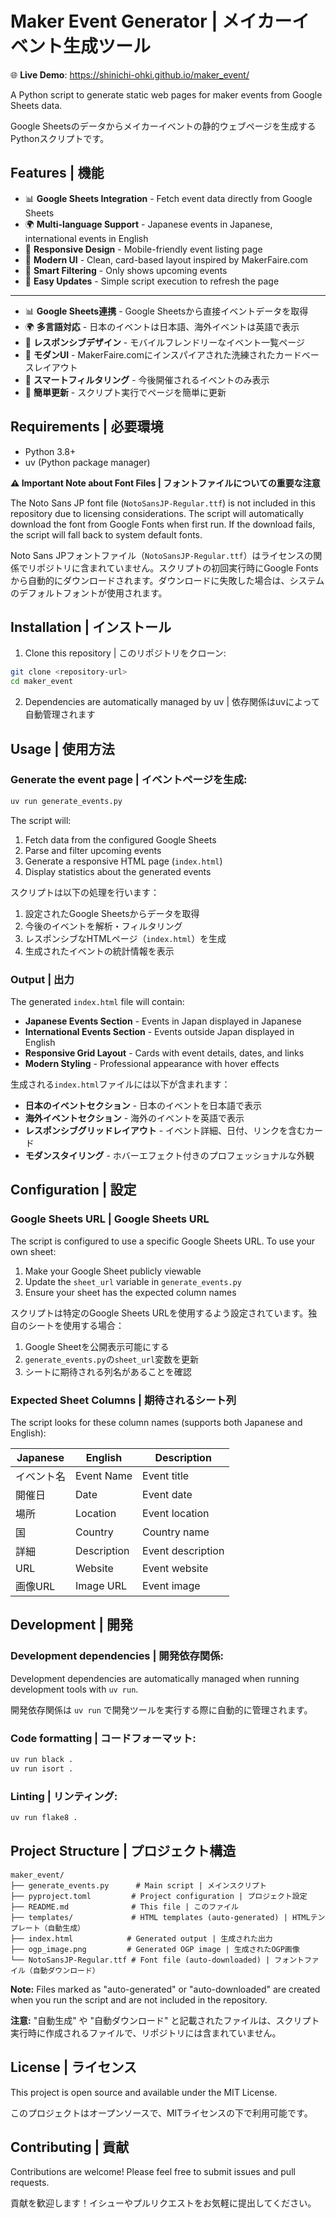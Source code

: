 # Maker Event Generator | メイカーイベント生成ツール

🌐 **Live Demo**: https://shinichi-ohki.github.io/maker_event/

A Python script to generate static web pages for maker events from Google Sheets data.

Google Sheetsのデータからメイカーイベントの静的ウェブページを生成するPythonスクリプトです。

## Features | 機能

- 📊 **Google Sheets Integration** - Fetch event data directly from Google Sheets
- 🌍 **Multi-language Support** - Japanese events in Japanese, international events in English
- 📱 **Responsive Design** - Mobile-friendly event listing page
- 🎨 **Modern UI** - Clean, card-based layout inspired by MakerFaire.com
- 📅 **Smart Filtering** - Only shows upcoming events
- 🔄 **Easy Updates** - Simple script execution to refresh the page

---

- 📊 **Google Sheets連携** - Google Sheetsから直接イベントデータを取得
- 🌍 **多言語対応** - 日本のイベントは日本語、海外イベントは英語で表示
- 📱 **レスポンシブデザイン** - モバイルフレンドリーなイベント一覧ページ
- 🎨 **モダンUI** - MakerFaire.comにインスパイアされた洗練されたカードベースレイアウト
- 📅 **スマートフィルタリング** - 今後開催されるイベントのみ表示
- 🔄 **簡単更新** - スクリプト実行でページを簡単に更新

## Requirements | 必要環境

- Python 3.8+
- uv (Python package manager)

**⚠️ Important Note about Font Files | フォントファイルについての重要な注意**

The Noto Sans JP font file (`NotoSansJP-Regular.ttf`) is not included in this repository due to licensing considerations. The script will automatically download the font from Google Fonts when first run. If the download fails, the script will fall back to system default fonts.

Noto Sans JPフォントファイル（`NotoSansJP-Regular.ttf`）はライセンスの関係でリポジトリに含まれていません。スクリプトの初回実行時にGoogle Fontsから自動的にダウンロードされます。ダウンロードに失敗した場合は、システムのデフォルトフォントが使用されます。

## Installation | インストール

1. Clone this repository | このリポジトリをクローン:
```bash
git clone <repository-url>
cd maker_event
```

2. Dependencies are automatically managed by uv | 依存関係はuvによって自動管理されます

## Usage | 使用方法

### Generate the event page | イベントページを生成:

```bash
uv run generate_events.py
```

The script will:
1. Fetch data from the configured Google Sheets
2. Parse and filter upcoming events
3. Generate a responsive HTML page (`index.html`)
4. Display statistics about the generated events

スクリプトは以下の処理を行います：
1. 設定されたGoogle Sheetsからデータを取得
2. 今後のイベントを解析・フィルタリング
3. レスポンシブなHTMLページ（`index.html`）を生成
4. 生成されたイベントの統計情報を表示

### Output | 出力

The generated `index.html` file will contain:
- **Japanese Events Section** - Events in Japan displayed in Japanese
- **International Events Section** - Events outside Japan displayed in English
- **Responsive Grid Layout** - Cards with event details, dates, and links
- **Modern Styling** - Professional appearance with hover effects

生成される`index.html`ファイルには以下が含まれます：
- **日本のイベントセクション** - 日本のイベントを日本語で表示
- **海外イベントセクション** - 海外のイベントを英語で表示
- **レスポンシブグリッドレイアウト** - イベント詳細、日付、リンクを含むカード
- **モダンスタイリング** - ホバーエフェクト付きのプロフェッショナルな外観

## Configuration | 設定

### Google Sheets URL | Google Sheets URL

The script is configured to use a specific Google Sheets URL. To use your own sheet:

1. Make your Google Sheet publicly viewable
2. Update the `sheet_url` variable in `generate_events.py`
3. Ensure your sheet has the expected column names

スクリプトは特定のGoogle Sheets URLを使用するよう設定されています。独自のシートを使用する場合：

1. Google Sheetを公開表示可能にする
2. `generate_events.py`の`sheet_url`変数を更新
3. シートに期待される列名があることを確認

### Expected Sheet Columns | 期待されるシート列

The script looks for these column names (supports both Japanese and English):

| Japanese | English | Description |
|----------|---------|-------------|
| イベント名 | Event Name | Event title |
| 開催日 | Date | Event date |
| 場所 | Location | Event location |
| 国 | Country | Country name |
| 詳細 | Description | Event description |
| URL | Website | Event website |
| 画像URL | Image URL | Event image |

## Development | 開発

### Development dependencies | 開発依存関係:

Development dependencies are automatically managed when running development tools with `uv run`.

開発依存関係は `uv run` で開発ツールを実行する際に自動的に管理されます。

### Code formatting | コードフォーマット:

```bash
uv run black .
uv run isort .
```

### Linting | リンティング:

```bash
uv run flake8 .
```

## Project Structure | プロジェクト構造

```
maker_event/
├── generate_events.py      # Main script | メインスクリプト
├── pyproject.toml         # Project configuration | プロジェクト設定
├── README.md              # This file | このファイル
├── templates/             # HTML templates (auto-generated) | HTMLテンプレート（自動生成）
├── index.html            # Generated output | 生成された出力
├── ogp_image.png         # Generated OGP image | 生成されたOGP画像
└── NotoSansJP-Regular.ttf # Font file (auto-downloaded) | フォントファイル（自動ダウンロード）
```

**Note:** Files marked as "auto-generated" or "auto-downloaded" are created when you run the script and are not included in the repository.

**注意:** "自動生成" や "自動ダウンロード" と記載されたファイルは、スクリプト実行時に作成されるファイルで、リポジトリには含まれていません。

## License | ライセンス

This project is open source and available under the MIT License.

このプロジェクトはオープンソースで、MITライセンスの下で利用可能です。

## Contributing | 貢献

Contributions are welcome! Please feel free to submit issues and pull requests.

貢献を歓迎します！イシューやプルリクエストをお気軽に提出してください。